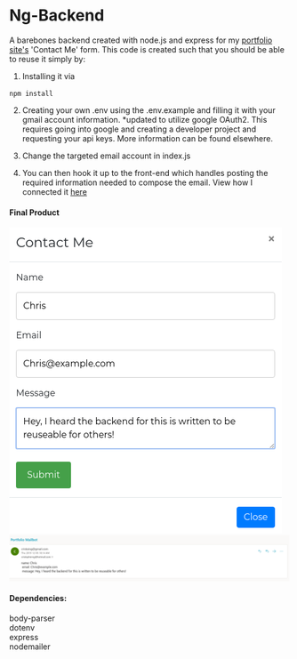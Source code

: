 # Ng-Backend
A barebones backend created with node.js and express for my [portfolio site's](https://chrisnng.github.io/Ng/) 'Contact Me' form. This code is created such that you should be able to reuse it simply by:
 
1. Installing it via 
```
npm install
```
2. Creating your own .env using the .env.example and filling it with your gmail account information. *updated to utilize google OAuth2. This requires going into google and creating a developer project and requesting your api keys. More information can be found elsewhere.


3. Change the targeted email account in index.js

4. You can then hook it up to the front-end which handles posting the required information needed to compose the email. View how I connected it [here](https://github.com/ChrisnNg/Ng/blob/master/src/components/Modal.js)

#### Final Product

![form](https://github.com/ChrisnNg/Ng-Backend/blob/master/assets/form.png?raw=true "Logo Title Text 1")
![email](https://github.com/ChrisnNg/Ng-Backend/blob/master/assets/email.png?raw=true "Logo Title Text 1")

#### Dependencies:
  body-parser\
  dotenv\
  express\
  nodemailer